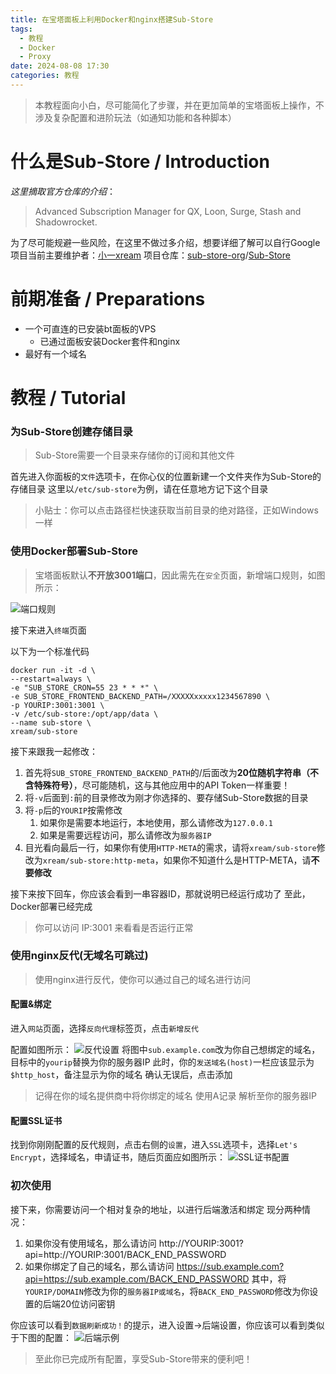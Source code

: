 ```yaml
---
title: 在宝塔面板上利用Docker和nginx搭建Sub-Store
tags:
  - 教程
  - Docker
  - Proxy
date: 2024-08-08 17:30
categories: 教程
---
```

> 本教程面向小白，尽可能简化了步骤，并在更加简单的宝塔面板上操作，不涉及复杂配置和进阶玩法（如通知功能和各种脚本）

# 什么是Sub-Store / Introduction

*这里摘取官方仓库的介绍*：
>Advanced Subscription Manager for QX, Loon, Surge, Stash and Shadowrocket.

为了尽可能规避一些风险，在这里不做过多介绍，想要详细了解可以自行Google
项目当前主要维护者：[小一xream](https://github.com/xream)
项目仓库：[sub-store-org](https://github.com/sub-store-org)/[Sub-Store](https://github.com/sub-store-org/Sub-Store)

# 前期准备 / Preparations

- 一个可直连的已安装bt面板的VPS
	- 已通过面板安装Docker套件和nginx
- 最好有一个域名

# 教程 / Tutorial

### 为Sub-Store创建存储目录

>Sub-Store需要一个目录来存储你的订阅和其他文件

首先进入你面板的`文件`选项卡，在你心仪的位置新建一个文件夹作为Sub-Store的存储目录
这里以`/etc/sub-store`为例，请在任意地方记下这个目录

> 小贴士：你可以点击路径栏快速获取当前目录的绝对路径，正如Windows一样

### 使用Docker部署Sub-Store

>宝塔面板默认**不开放3001端口**，因此需先在`安全`页面，新增端口规则，如图所示：

![端口规则](https://img.vriancao.top/file/7bc1518e2b24f0185215c.png "端口规则")

接下来进入`终端`页面

以下为一个标准代码
```Shell
docker run -it -d \
--restart=always \
-e "SUB_STORE_CRON=55 23 * * *" \
-e SUB_STORE_FRONTEND_BACKEND_PATH=/XXXXXxxxxx1234567890 \
-p YOURIP:3001:3001 \
-v /etc/sub-store:/opt/app/data \
--name sub-store \
xream/sub-store
```
接下来跟我一起修改：
1. 首先将`SUB_STORE_FRONTEND_BACKEND_PATH`的/后面改为**20位随机字符串（不含特殊符号）**，尽可能随机，这与其他应用中的API Token一样重要！
2. 将`-v`后面到`:`前的目录修改为刚才你选择的、要存储Sub-Store数据的目录
3. 将`-p`后的`YOURIP`按需修改
	1. 如果你是需要本地运行，本地使用，那么请修改为`127.0.0.1`
	2. 如果是需要远程访问，那么请修改为`服务器IP`
4. 目光看向最后一行，如果你有使用`HTTP-META`的需求，请将``xream/sub-store``修改为`xream/sub-store:http-meta`，如果你不知道什么是HTTP-META，请**不要修改**

接下来按下回车，你应该会看到一串容器ID，那就说明已经运行成功了
至此，Docker部署已经完成

>你可以访问 IP:3001 来看看是否运行正常
### 使用nginx反代(无域名可跳过)

>使用nginx进行反代，使你可以通过自己的域名进行访问

#### 配置&绑定

进入`网站`页面，选择`反向代理`标签页，点击`新增反代`

配置如图所示：
![反代设置](https://img.vriancao.top/file/38a17adce29e7d2b4e2df.png "反代设置")
将图中`sub.example.com`改为你自己想绑定的域名，目标中的`yourip`替换为你的服务器IP
此时，你的`发送域名(host)`一栏应该显示为`$http_host`，备注显示为你的域名
确认无误后，点击添加

>记得在你的域名提供商中将你绑定的域名 使用A记录 解析至你的服务器IP

#### 配置SSL证书

找到你刚刚配置的反代规则，点击右侧的`设置`，进入`SSL`选项卡，选择`Let's Encrypt`，选择域名，申请证书，随后页面应如图所示：
![SSL证书配置](https://img.vriancao.top/file/695308c9979472efb96be.png "SSL证书配置")

### 初次使用

接下来，你需要访问一个相对复杂的地址，以进行后端激活和绑定
现分两种情况：
1. 如果你没有使用域名，那么请访问 http://YOURIP:3001?api=http://YOURIP:3001/BACK_END_PASSWORD
2. 如果你绑定了自己的域名，那么请访问 https://sub.example.com?api=https://sub.example.com/BACK_END_PASSWORD
其中，将`YOURIP/DOMAIN`修改为你的`服务器IP或域名`，将`BACK_END_PASSWORD`修改为你设置的后端20位访问密钥

你应该可以看到`数据刷新成功！`的提示，进入设置->后端设置，你应该可以看到类似于下图的配置：
![后端示例](https://img.vriancao.top/file/4cc2d709a92910848ddc8.png "后端示例")

>至此你已完成所有配置，享受Sub-Store带来的便利吧！
